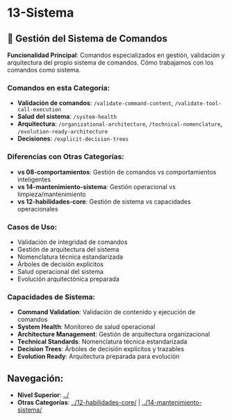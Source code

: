 # 13-Sistema

## 🔧 **Gestión del Sistema de Comandos**

**Funcionalidad Principal**: Comandos especializados en gestión, validación y arquitectura del propio sistema de comandos. Cómo trabajamos con los comandos como sistema.

### **Comandos en esta Categoría:**
- **Validación de comandos**: `/validate-command-content`, `/validate-tool-call-execution`
- **Salud del sistema**: `/system-health`
- **Arquitectura**: `/organizational-architecture`, `/technical-nomenclature`, `/evolution-ready-architecture`
- **Decisiones**: `/explicit-decision-trees`

### **Diferencias con Otras Categorías:**
- **vs 08-comportamientos**: Gestión de comandos vs comportamientos inteligentes
- **vs 14-mantenimiento-sistema**: Gestión operacional vs limpieza/mantenimiento
- **vs 12-habilidades-core**: Gestión de sistema vs capacidades operacionales

### **Casos de Uso:**
- Validación de integridad de comandos
- Gestión de arquitectura del sistema
- Nomenclatura técnica estandarizada
- Árboles de decisión explícitos
- Salud operacional del sistema
- Evolución arquitectónica preparada

### **Capacidades de Sistema:**
- **Command Validation**: Validación de contenido y ejecución de comandos
- **System Health**: Monitoreo de salud operacional
- **Architecture Management**: Gestión de arquitectura organizacional
- **Technical Standards**: Nomenclatura técnica estandarizada
- **Decision Trees**: Árboles de decisión explícitos y trazables
- **Evolution Ready**: Arquitectura preparada para evolución

## **Navegación:**
- **Nivel Superior**: [../](../)
- **Otras Categorías**: [../12-habilidades-core/](../12-habilidades-core/) | [../14-mantenimiento-sistema/](../14-mantenimiento-sistema/)